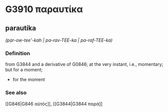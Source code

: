 # G3910 παραυτίκα

## parautíka

_(par-ow-tee'-kah | pa-rav-TEE-ka | pa-raf-TEE-ka)_

### Definition

from G3844 and a derivative of G0846; at the very instant, i.e., momentary; but for a moment; 

- for the moment

### See also

[[G846|G846 αὐτός]], [[G3844|G3844 παρά]]
